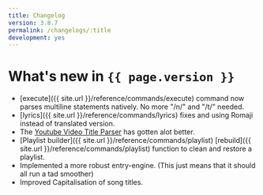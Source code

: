 ```yaml
---
title: Changelog
version: 3.8.7
permalink: /changelogs/:title
development: yes
---
```


# What's new in `{{ page.version }}`
- [execute]({{ site.url }}/reference/commands/execute) command now parses multiline statements natively. No more "/n/" and "/t/" needed.
- [lyrics]({{ site.url }}/reference/commands/lyrics) fixes and using Romaji instead of translated version.
- The [Youtube Video Title Parser](https://repl.it/JKiw/latest) has gotten alot better.
- [Playlist builder]({{ site.url }}/reference/commands/playlist) [rebuild]({{ site.url }}/reference/commands/playlist) function to clean and restore a playlist.
- Implemented a more robust entry-engine. (This just means that it should all run a tad smoother)
- Improved Capitalisation of song titles.
